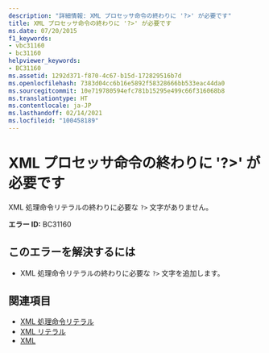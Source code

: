 ```yaml
---
description: "詳細情報: XML プロセッサ命令の終わりに '?>' が必要です"
title: XML プロセッサ命令の終わりに '?>' が必要です
ms.date: 07/20/2015
f1_keywords:
- vbc31160
- bc31160
helpviewer_keywords:
- BC31160
ms.assetid: 1292d371-f870-4c67-b15d-172829516b7d
ms.openlocfilehash: 7383d04cc6b16e5892f58328666bb533eac44da0
ms.sourcegitcommit: 10e719780594efc781b15295e499c66f316068b8
ms.translationtype: HT
ms.contentlocale: ja-JP
ms.lasthandoff: 02/14/2021
ms.locfileid: "100458189"
---
```

# <a name="expected-closing--for-xml-processor-instruction"></a>XML プロセッサ命令の終わりに '?>' が必要です

XML 処理命令リテラルの終わりに必要な `?>` 文字がありません。  
  
 **エラー ID:** BC31160  
  
## <a name="to-correct-this-error"></a>このエラーを解決するには  
  
- XML 処理命令リテラルの終わりに必要な `?>` 文字を追加します。  
  
## <a name="see-also"></a>関連項目

- [XML 処理命令リテラル](../language-reference/xml-literals/xml-processing-instruction-literal.md)
- [XML リテラル](../language-reference/xml-literals/index.md)
- [XML](../programming-guide/language-features/xml/index.md)
